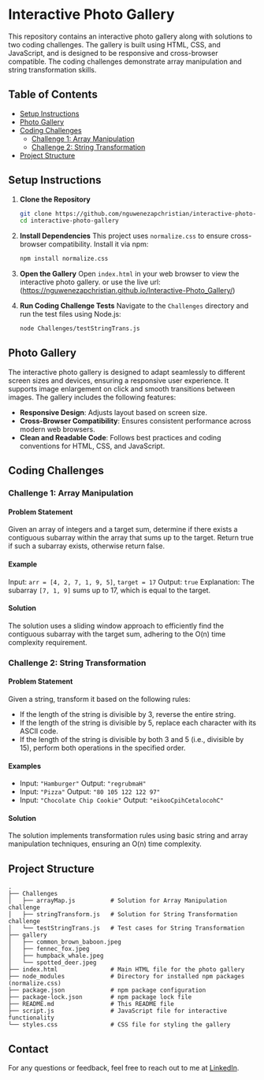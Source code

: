 # Interactive Photo Gallery

This repository contains an interactive photo gallery along with solutions to two coding challenges. The gallery is built using HTML, CSS, and JavaScript, and is designed to be responsive and cross-browser compatible. The coding challenges demonstrate array manipulation and string transformation skills.

## Table of Contents
- [Setup Instructions](#setup-instructions)
- [Photo Gallery](#photo-gallery)
- [Coding Challenges](#coding-challenges)
  - [Challenge 1: Array Manipulation](#challenge-1-array-manipulation)
  - [Challenge 2: String Transformation](#challenge-2-string-transformation)
- [Project Structure](#project-structure)

## Setup Instructions

1. **Clone the Repository**
   ```sh
   git clone https://github.com/nguwenezapchristian/interactive-photo-gallery.git
   cd interactive-photo-gallery
   ```

2. **Install Dependencies**
   This project uses `normalize.css` to ensure cross-browser compatibility. Install it via npm:
   ```sh
   npm install normalize.css
   ```

3. **Open the Gallery**
   Open `index.html` in your web browser to view the interactive photo gallery.
   or use the live url: (https://nguwenezapchristian.github.io/Interactive-Photo_Gallery/)

4. **Run Coding Challenge Tests**
   Navigate to the `Challenges` directory and run the test files using Node.js:
   ```sh
   node Challenges/testStringTrans.js
   ```

## Photo Gallery

The interactive photo gallery is designed to adapt seamlessly to different screen sizes and devices, ensuring a responsive user experience. It supports image enlargement on click and smooth transitions between images. The gallery includes the following features:
- **Responsive Design**: Adjusts layout based on screen size.
- **Cross-Browser Compatibility**: Ensures consistent performance across modern web browsers.
- **Clean and Readable Code**: Follows best practices and coding conventions for HTML, CSS, and JavaScript.

## Coding Challenges

### Challenge 1: Array Manipulation

#### Problem Statement
Given an array of integers and a target sum, determine if there exists a contiguous subarray within the array that sums up to the target. Return true if such a subarray exists, otherwise return false.

#### Example
Input: `arr = [4, 2, 7, 1, 9, 5]`, `target = 17`
Output: `true`
Explanation: The subarray `[7, 1, 9]` sums up to 17, which is equal to the target.

#### Solution
The solution uses a sliding window approach to efficiently find the contiguous subarray with the target sum, adhering to the O(n) time complexity requirement.

### Challenge 2: String Transformation

#### Problem Statement
Given a string, transform it based on the following rules:
- If the length of the string is divisible by 3, reverse the entire string.
- If the length of the string is divisible by 5, replace each character with its ASCII code.
- If the length of the string is divisible by both 3 and 5 (i.e., divisible by 15), perform both operations in the specified order.

#### Examples
- Input: `"Hamburger"`
  Output: `"regrubmaH"`
- Input: `"Pizza"`
  Output: `"80 105 122 122 97"`
- Input: `"Chocolate Chip Cookie"`
  Output: `"eikooCpihCetalocohC"`

#### Solution
The solution implements transformation rules using basic string and array manipulation techniques, ensuring an O(n) time complexity.

## Project Structure

```plaintext
.
├── Challenges
│   ├── arrayMap.js          # Solution for Array Manipulation challenge
│   ├── stringTransform.js   # Solution for String Transformation challenge
│   └── testStringTrans.js   # Test cases for String Transformation
├── gallery
│   ├── common_brown_baboon.jpeg
│   ├── fennec_fox.jpeg
│   ├── humpback_whale.jpeg
│   └── spotted_deer.jpeg
├── index.html               # Main HTML file for the photo gallery
├── node_modules             # Directory for installed npm packages (normalize.css)
├── package.json             # npm package configuration
├── package-lock.json        # npm package lock file
├── README.md                # This README file
├── script.js                # JavaScript file for interactive functionality
└── styles.css               # CSS file for styling the gallery
```

## Contact

For any questions or feedback, feel free to reach out to me at [LinkedIn](www.linkedin.com/in/nguweneza-p-christian-136966136).